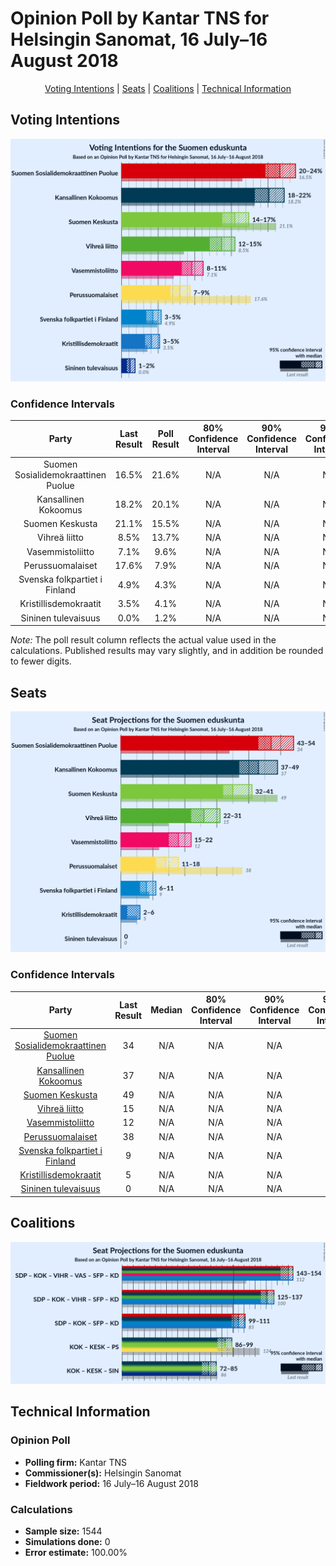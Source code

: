 # Opinion Poll by Kantar TNS for Helsingin Sanomat, 16 July–16 August 2018

<p align="center"><a href="#voting-intentions">Voting Intentions</a> | <a href="#seats">Seats</a> | <a href="#coalitions">Coalitions</a> | <a href="#technical-information">Technical Information</a></p>

## Voting Intentions

![Graph with voting intentions not yet produced](2018-08-16-KantarTNS.png "Voting Intentions")

### Confidence Intervals

| Party | Last Result | Poll Result | 80% Confidence Interval | 90% Confidence Interval | 95% Confidence Interval | 99% Confidence Interval |
|:-----:|:-----------:|:-----------:|:-----------------------:|:-----------------------:|:-----------------------:|:-----------------------:|
| Suomen Sosialidemokraattinen Puolue | 16.5% | 21.6% | N/A |N/A |N/A |N/A |
| Kansallinen Kokoomus | 18.2% | 20.1% | N/A |N/A |N/A |N/A |
| Suomen Keskusta | 21.1% | 15.5% | N/A |N/A |N/A |N/A |
| Vihreä liitto | 8.5% | 13.7% | N/A |N/A |N/A |N/A |
| Vasemmistoliitto | 7.1% | 9.6% | N/A |N/A |N/A |N/A |
| Perussuomalaiset | 17.6% | 7.9% | N/A |N/A |N/A |N/A |
| Svenska folkpartiet i Finland | 4.9% | 4.3% | N/A |N/A |N/A |N/A |
| Kristillisdemokraatit | 3.5% | 4.1% | N/A |N/A |N/A |N/A |
| Sininen tulevaisuus | 0.0% | 1.2% | N/A |N/A |N/A |N/A |

*Note:* The poll result column reflects the actual value used in the calculations. Published results may vary slightly, and in addition be rounded to fewer digits.

## Seats

![Graph with seats not yet produced](2018-08-16-KantarTNS-seats.png "Seats")

### Confidence Intervals

| Party | Last Result | Median | 80% Confidence Interval | 90% Confidence Interval | 95% Confidence Interval | 99% Confidence Interval |
|:-----:|:-----------:|:------:|:-----------------------:|:-----------------------:|:-----------------------:|:-----------------------:|
| <a href="#suomen-sosialidemokraattinen-puolue">Suomen Sosialidemokraattinen Puolue</a> | 34 | N/A | N/A |N/A |N/A |N/A |
| <a href="#kansallinen-kokoomus">Kansallinen Kokoomus</a> | 37 | N/A | N/A |N/A |N/A |N/A |
| <a href="#suomen-keskusta">Suomen Keskusta</a> | 49 | N/A | N/A |N/A |N/A |N/A |
| <a href="#vihreä-liitto">Vihreä liitto</a> | 15 | N/A | N/A |N/A |N/A |N/A |
| <a href="#vasemmistoliitto">Vasemmistoliitto</a> | 12 | N/A | N/A |N/A |N/A |N/A |
| <a href="#perussuomalaiset">Perussuomalaiset</a> | 38 | N/A | N/A |N/A |N/A |N/A |
| <a href="#svenska-folkpartiet-i-finland">Svenska folkpartiet i Finland</a> | 9 | N/A | N/A |N/A |N/A |N/A |
| <a href="#kristillisdemokraatit">Kristillisdemokraatit</a> | 5 | N/A | N/A |N/A |N/A |N/A |
| <a href="#sininen-tulevaisuus">Sininen tulevaisuus</a> | 0 | N/A | N/A |N/A |N/A |N/A |


## Coalitions

![Graph with coalitions seats not yet produced](2018-08-16-KantarTNS-coalitions-seats.png "Coalitions Seats")


## Technical Information

### Opinion Poll

+ **Polling firm:** Kantar TNS
+ **Commissioner(s):** Helsingin Sanomat
+ **Fieldwork period:** 16 July–16 August 2018

### Calculations

+ **Sample size:** 1544
+ **Simulations done:** 0
+ **Error estimate:** 100.00%

